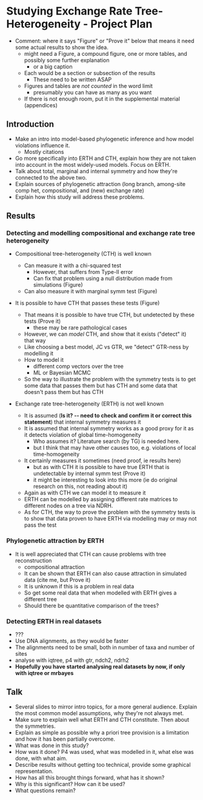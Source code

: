 # Studying Exchange Rate Tree-Heterogeneity - Project Plan

- Comment: where it says "Figure" or "Prove it" below that means it need some actual results to show the idea.
    - might need a Figure, a compound figure, one or more tables, and possibly some further explanation
        - or a big caption
    - Each would be a section or subsection of the results
        - These need to be written ASAP
    - Figures and tables are *not counted* in the word limit
        - presumably you can have as many as you want
    - If there is not enough room, put it in the supplemental material (appendices)



## Introduction

- Make an intro into model-based phylogenetic inference and how model violations influence it.
    - Mostly citations
- Go more specifically into ERTH and CTH, explain how they are not taken into account in the most widely-used models. Focus on ERTH.
- Talk about total, marginal and internal symmetry and how they're connected to the above two.
- Explain sources of phylogenetic attraction (long branch, among-site comp het, compositional, and (new) exchange rate) 
- Explain how this study will address these problems.


## Results

### Detecting and modelling compositional and exchange rate tree heterogeneity

- Compositional tree-heterogeneity (CTH) is well known
    - Can measure it with a chi-squared test
        - However, that suffers from Type-II error
        - Can fix that problem using a null distribution made from simulations (Figure)
    - Can also measure it with marginal symm test (Figure)

- It is possible to have CTH that passes these tests (Figure)
    - That means it is possible to have true CTH, but undetected by these tests (Prove it)
        - these may be rare pathological cases 
    - However, we can *model* CTH, and show that it exists ("detect" it) that way
    - Like choosing a best model, JC vs GTR, we "detect" GTR-ness by modelling it
    - How to model it
        - different comp vectors over the tree
        - ML or Bayesian MCMC
    - So the way to illustrate the problem with the symmetry tests is to get some data that passes them but has CTH and some data that doesn't pass them but has CTH

- Exchange rate tree-heterogeneity (ERTH) is not well known
    - It is assumed (**Is it? -- need to check and confirm it or correct this statement**) that internal symmetry measures it
    - It is assumed that internal symmetry works as a good proxy for it as it detects violation of global time-homogeneity
        - Who assumes it?  Literature search (by TG) is needed here.
        - but I think that may have other causes too, e.g. violations of local time-homogeneity
    - It certainly measures it sometimes (need proof, ie results here)
        - but as with CTH it is possible to have true ERTH that is undetectable by internal symm test (Prove it)
        - it might be interesting to look into this more (ie do original research on this, not reading about it)
    - Again as with CTH we can model it to measure it 
    - ERTH can be modelled by assigning different rate matrices to different nodes on a tree via NDRH.
    - As for CTH, the way to prove the problem with the symmetry tests is to show that data proven to have ERTH via modelling may or may not pass the test

### Phylogenetic attraction by ERTH

- It is well appreciated that CTH can cause problems with tree reconstruction
    - compositional attraction
    - It can be shown that ERTH can also cause attraction in simulated data (cite me, but Prove it) 
    - It is unknown if this is a problem in real data
    - So get some real data that when modelled with ERTH gives a different tree
    - Should there be quantitative comparison of the trees?

### Detecting ERTH in real datasets
- ??? 
- Use DNA alignments, as they would be faster
- The alignments need to be small, both in number of taxa and number of sites
- analyse with iqtree, p4 with gtr, ndch2, ndrh2
- **Hopefully you have started analysing real datasets by now, if only with iqtree or mrbayes**



## Talk
- Several slides to mirror intro topics, for a more general audience. Explain the most common model assumptions, why they're not always met.
- Make sure to explain well what ERTH and CTH constitute. Then about the symmetries.
- Explain as simple as possible why a priori tree provision is a limitation and how it has been partially overcome.
- What was done in this study?
- How was it done? P4 was used, what was modelled in it, what else was done, with what aim.
- Describe results without getting too technical, provide some graphical representation.
- How has all this brought things forward, what has it shown?
- Why is this significant? How can it be used?
- What questions remain?
